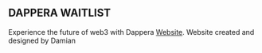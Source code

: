 
## DAPPERA WAITLIST

Experience the future of web3 with Dappera [Website](https://dappera.io). Website created and designed by Damian


